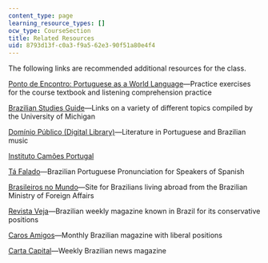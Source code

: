 ```yaml
---
content_type: page
learning_resource_types: []
ocw_type: CourseSection
title: Related Resources
uid: 8793d13f-c0a3-f9a5-62e3-90f51a80e4f4
---
```


The following links are recommended additional resources for the class.

[Ponto de Encontro: Portuguese as a World Language](https://www.amazon.com/Ponto-Encontro-Portuguese-World-Language/dp/0205782760)—Practice exercises for the course textbook and listening comprehension practice

[Brazilian Studies Guide](http://www.umich.edu/~port150/)—Links on a variety of different topics compiled by the University of Michigan

[Domínio Público (Digital Library)](http://www.dominiopublico.gov.br/pesquisa/PesquisaObraForm.jsp)—Literature in Portuguese and Brazilian music

[Instituto Camões Portugal](http://www.instituto-camoes.pt/)

[Tá Falado](http://www.coerll.utexas.edu/brazilpod/tafalado/)—Brazilian Portuguese Pronunciation for Speakers of Spanish

[Brasileiros no Mundo](http://www.brasileirosnomundo.itamaraty.gov.br/)—Site for Brazilians living abroad from the Brazilian Ministry of Foreign Affairs

[Revista Veja](https://veja.abril.com.br/)—Brazilian weekly magazine known in Brazil for its conservative positions

[Caros Amigos](http://www.carosamigos.com.br/)—Monthly Brazilian magazine with liberal positions

[Carta Capital](http://www.cartacapital.com.br/)—Weekly Brazilian news magazine